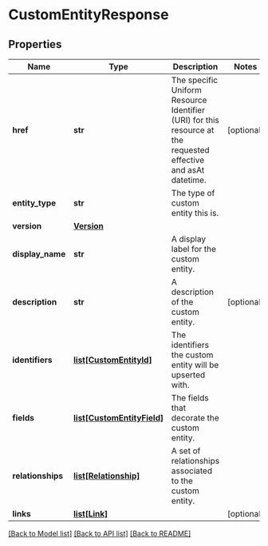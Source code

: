 # CustomEntityResponse


## Properties
Name | Type | Description | Notes
------------ | ------------- | ------------- | -------------
**href** | **str** | The specific Uniform Resource Identifier (URI) for this resource at the requested effective and asAt datetime. | [optional] 
**entity_type** | **str** | The type of custom entity this is. | 
**version** | [**Version**](Version.md) |  | 
**display_name** | **str** | A display label for the custom entity. | 
**description** | **str** | A description of the custom entity. | [optional] 
**identifiers** | [**list[CustomEntityId]**](CustomEntityId.md) | The identifiers the custom entity will be upserted with. | 
**fields** | [**list[CustomEntityField]**](CustomEntityField.md) | The fields that decorate the custom entity. | 
**relationships** | [**list[Relationship]**](Relationship.md) | A set of relationships associated to the custom entity. | 
**links** | [**list[Link]**](Link.md) |  | [optional] 

[[Back to Model list]](../README.md#documentation-for-models) [[Back to API list]](../README.md#documentation-for-api-endpoints) [[Back to README]](../README.md)



